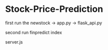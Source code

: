 # Stock-Price-Prediction

first run the newstock -> app.py -> flask_api.py

second run finpredict index

server.js
